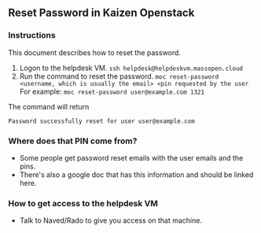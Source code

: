 ## Reset Password in Kaizen Openstack

### Instructions
This document describes how to reset the password.
 1. Logon to the helpdesk VM.
`ssh helpdesk@helpdeskvm.massopen.cloud`
 1. Run the command to reset the password.
`moc reset-password <username, which is usually the email> <pin requested by the user`
For example:
`moc reset-password user@example.com 1321`

The command will return
```shell
Password successfully reset for user user@example.com
```

### Where does that PIN come from?
 -  Some people get password reset emails with the user emails and the pins.
 -  There's also a google doc that has this information and should be linked here.

### How to get access to the helpdesk VM
 -  Talk to Naved/Rado to give you access on that machine.
